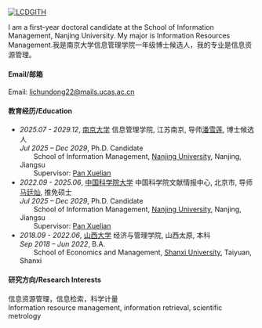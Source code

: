 

[![LCDGITH](https://img.shields.io/badge/LCDGITH-github-blue?logo=github)](https://github.com/LCDGITH)

I am a first-year doctoral candidate at the School of Information Management, Nanjing University. My major is Information Resources Management.我是南京大学信息管理学院一年级博士候选人，我的专业是信息资源管理。

#### Email/邮箱

Email: lichundong22@mails.ucas.ac.cn

#### 教育经历/Education
- *2025.07 - 2029.12*, [南京大学](https://www.nju.edu.cn/) 信息管理学院, 江苏南京, 导师[潘雪莲](https://im.nju.edu.cn/pxl1/list.htm), 博士候选人 <br>
 *Jul 2025 – Dec 2029*, Ph.D. Candidate  
  School of Information Management, [Nanjing University](https://www.nju.edu.cn/), Nanjing, Jiangsu  
  Supervisor: [Pan Xuelian](https://im.nju.edu.cn/pxl1/list.htm)
- *2022.09 - 2025.06*, [中国科学院大学](https://www.ucas.ac.cn/) 中国科学院文献情报中心, 北京市, 导师[马廷灿](https://people.ucas.ac.cn/~mtc), 推免硕士 <br>
 *Jul 2025 – Dec 2029*, Ph.D. Candidate  
  School of Information Management, [Nanjing University](https://www.nju.edu.cn/), Nanjing, Jiangsu  
  Supervisor: [Pan Xuelian](https://im.nju.edu.cn/pxl1/list.htm)
- *2018.09 - 2022.06*, [山西大学](https://www.sxu.edu.cn/) 经济与管理学院, 山西太原, 本科<br>
 *Sep 2018 – Jun 2022*, B.A.  
  School of Economics and Management, [Shanxi University](https://www.sxu.edu.cn/), Taiyuan, Shanxi

#### 研究方向/Research Interests
信息资源管理，信息检索，科学计量<br>
Information resource management, information retrieval, scientific metrology
